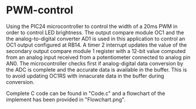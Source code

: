 # PWM-control
Using the PIC24 microcontroller to control the width of a 20ms PWM in order to control LED brightness. The output compare module OC1 and the the analog-to-digital converter AD1 is used in this application to control an OC1 output configured at RB14. A timer 2 interrupt updates the value of the secondary output compare module 1 register with a 12-bit value computed from an analog input received from a potentiometer connected to analog pin AN0.
The microcontroller checks first if analog-digital data conversion by the ADC is complete and the accurate data is available in the buffer. This is to avoid updating OC1RS with innacurate data in the buffer during conversion. 

Complete C code can be found in "Code.c" and a flowchart of the implement has been provided in "Flowchart.png". 
